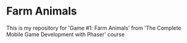 # Farm Animals
This is my repository for 'Game #1: Farm Animals' from 'The Complete Mobile Game Development with Phaser'
course
